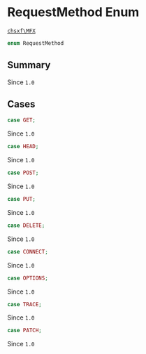 # RequestMethod Enum

[`chsxf\MFX`](API-Namespace-chsxf_MFX)

```php
enum RequestMethod
```

## Summary

Since `1.0`

## Cases

```php
case GET;
```

Since `1.0`

```php
case HEAD;
```

Since `1.0`

```php
case POST;
```

Since `1.0`

```php
case PUT;
```

Since `1.0`

```php
case DELETE;
```

Since `1.0`

```php
case CONNECT;
```

Since `1.0`

```php
case OPTIONS;
```

Since `1.0`

```php
case TRACE;
```

Since `1.0`

```php
case PATCH;
```

Since `1.0`

